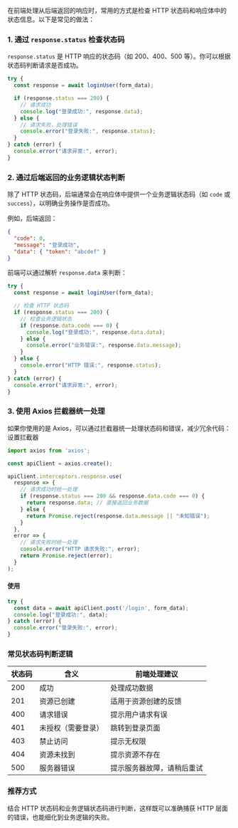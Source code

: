 在前端处理从后端返回的响应时，常用的方式是检查 HTTP 状态码和响应体中的状态信息。以下是常见的做法：

### 1. **通过 `response.status` 检查状态码**

`response.status` 是 HTTP 响应的状态码（如 200、400、500 等）。你可以根据状态码判断请求是否成功。

```javascript
try {
  const response = await loginUser(form_data);

  if (response.status === 200) {
    // 请求成功
    console.log("登录成功:", response.data);
  } else {
    // 请求失败，处理错误
    console.error("登录失败:", response.status);
  }
} catch (error) {
  console.error("请求异常:", error);
}
```

### 2. **通过后端返回的业务逻辑状态判断**

除了 HTTP 状态码，后端通常会在响应体中提供一个业务逻辑状态码（如 `code` 或 `success`），以明确业务操作是否成功。

例如，后端返回：

```json
{
  "code": 0,
  "message": "登录成功",
  "data": { "token": "abcdef" }
}
```

前端可以通过解析 `response.data` 来判断：

```javascript
try {
  const response = await loginUser(form_data);

  // 检查 HTTP 状态码
  if (response.status === 200) {
    // 检查业务逻辑状态
    if (response.data.code === 0) {
      console.log("登录成功:", response.data.data);
    } else {
      console.error("业务错误:", response.data.message);
    }
  } else {
    console.error("HTTP 错误:", response.status);
  }
} catch (error) {
  console.error("请求异常:", error);
}
```

### 3. **使用 Axios 拦截器统一处理**
如果你使用的是 Axios，可以通过拦截器统一处理状态码和错误，减少冗余代码：
设置拦截器

```javascript
import axios from 'axios';

const apiClient = axios.create();

apiClient.interceptors.response.use(
  response => {
    // 请求成功时统一处理
    if (response.status === 200 && response.data.code === 0) {
      return response.data; // 直接返回业务数据
    } else {
      return Promise.reject(response.data.message || "未知错误");
    }
  },
  error => {
    // 请求失败时统一处理
    console.error("HTTP 请求失败:", error);
    return Promise.reject(error);
  }
);
```

#### 使用

```javascript
try {
  const data = await apiClient.post('/login', form_data);
  console.log("登录成功:", data);
} catch (error) {
  console.error("登录失败:", error);
}
```

### 常见状态码判断逻辑

|状态码|含义|前端处理建议|
|---|---|---|
|200|成功|处理成功数据|
|201|资源已创建|适用于资源创建的反馈|
|400|请求错误|提示用户请求有误|
|401|未授权（需要登录）|跳转到登录页面|
|403|禁止访问|提示无权限|
|404|资源未找到|提示资源不存在|
|500|服务器错误|提示服务器故障，请稍后重试|

### 推荐方式

结合 HTTP 状态码和业务逻辑状态码进行判断，这样既可以准确捕获 HTTP 层面的错误，也能细化到业务逻辑的失败。